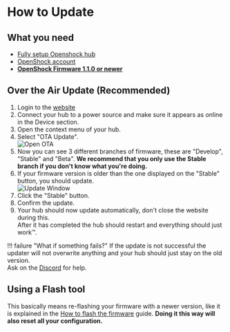 # How to Update

## What you need

- [Fully setup Openshock hub](../guides/openshock-first-setup.md)
- [OpenShock account](https://openshock.app/)
- [**OpenShock Firmware 1.1.0 or newer**](https://github.com/OpenShock/Firmware)

## Over the Air Update (Recommended)

1. Login to the [website](https://openshock.app/)
2. Connect your hub to a power source and make sure it appears as online in the Device section.
3. Open the context menu of your hub.
4. Select "OTA Update".  
![Open OTA](../static/guides/how-to-update/update-Open-OTA.png)  
5. Now you can see 3 different branches of firmware, these are "Develop", "Stable" and "Beta". **We recommend that you only use the Stable branch if you don't know what you're doing.**
6. If your firmware version is older than the one displayed on the "Stable" button, you should update.  
![Update Window](../static/guides/how-to-update/update-Window.png)  
7. Click the "Stable" button.
8. Confirm the update.
9. Your hub should now update automatically, don't close the website during this.  
After it has completed the hub should restart and everything should just work™.

!!! failure "What if something fails?"
    If the update is not successful the updater will not overwrite anything and your hub should just stay on the old version.  
    Ask on the [Discord](https://discord.gg/OpenShock) for help.

## Using a Flash tool

This basically means re-flashing your firmware with a newer version, like it is explained in the [How to flash the firmware](../guides/openshock-how-to-flash-your-board.md) guide.
**Doing it this way will also reset all your configuration.**
